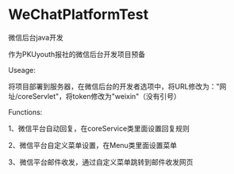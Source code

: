 # WeChatPlatformTest
微信后台java开发

作为PKUyouth报社的微信后台开发项目预备


Useage:

将项目部署到服务器，在微信后台的开发者选项中，将URL修改为："网址/coreServlet"，将token修改为"weixin"（没有引号）



Functions:

1、微信平台自动回复，在coreService类里面设置回复规则

2、微信平台自定义菜单设置，在Menu类里面设置菜单

3、微信平台邮件收发，通过自定义菜单跳转到邮件收发网页

